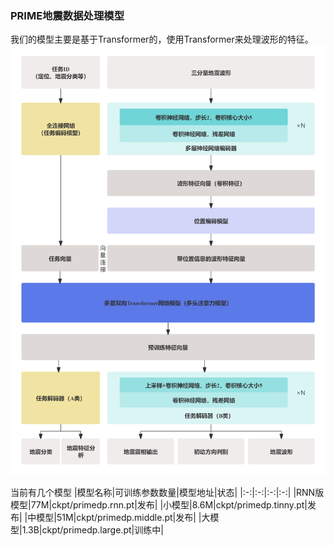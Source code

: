 ### PRIME地震数据处理模型
我们的模型主要是基于Transformer的，使用Transformer来处理波形的特征。
![structure of PRIME-DP](fig/structure.png)

当前有几个模型
|模型名称|可训练参数数量|模型地址|状态|
|:-:|:-:|:-:|:-:|
|RNN版模型|77M|ckpt/primedp.rnn.pt|发布|
|小模型|8.6M|ckpt/primedp.tinny.pt|发布|
|中模型|51M|ckpt/primedp.middle.pt|发布|
|大模型|1.3B|ckpt/primedp.large.pt|训练中|


